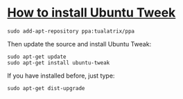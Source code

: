 # [How to install Ubuntu Tweek](http://blog.ubuntu-tweak.com/downloads)

```
sudo add-apt-repository ppa:tualatrix/ppa
```

Then update the source and install Ubuntu Tweak:

```
sudo apt-get update
sudo apt-get install ubuntu-tweak
```

If you have installed before, just type:

```
sudo apt-get dist-upgrade
```
